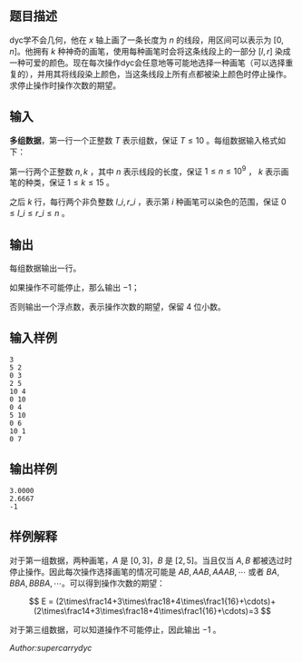 ## 题目描述
dyc学不会几何，他在 $x$ 轴上画了一条长度为 $n$ 的线段，用区间可以表示为 $[0,n]$。他拥有 $k$ 种神奇的画笔，使用每种画笔时会将这条线段上的一部分 $[l,r]$ 染成一种可爱的颜色。现在每次操作dyc会任意地等可能地选择一种画笔（可以选择重复的），并用其将线段染上颜色，当这条线段上所有点都被染上颜色时停止操作。求停止操作时操作次数的期望。
## 输入
**多组数据**，第一行一个正整数 $T$ 表示组数，保证 $T\leq 10$ 。每组数据输入格式如下：

第一行两个正整数 $n,k$ ，其中 $n$ 表示线段的长度，保证 $1\leq n\leq 10^9$ ， $k$ 表示画笔的种类，保证 $1\leq k\leq 15$ 。

之后 $k$ 行，每行两个非负整数 $l\_i,r\_i$ ，表示第 $i$ 种画笔可以染色的范围，保证 $0 \leq l\_i \leq r\_i \leq n$ 。
## 输出
每组数据输出一行。

如果操作不可能停止，那么输出 $-1$；

否则输出一个浮点数，表示操作次数的期望，保留 $4$ 位小数。
## 输入样例
    3
    5 2
    0 3
    2 5
    10 4
    0 10
    0 4
    5 10
    0 6
    10 1
    0 7
## 输出样例
    3.0000
    2.6667
    -1
## 样例解释
对于第一组数据，两种画笔，$A$ 是 $[0,3]$，$B$ 是 $[2,5]$。当且仅当 $A,B$ 都被选过时停止操作。因此每次操作选择画笔的情况可能是 $AB, AAB, AAAB, \cdots$ 或者 $BA, BBA, BBBA, \cdots$。可以得到操作次数的期望：

$$
E = (2\times\frac14+3\times\frac18+4\times\frac1{16}+\cdots)+(2\times\frac14+3\times\frac18+4\times\frac1{16}+\cdots)=3
$$

对于第三组数据，可以知道操作不可能停止，因此输出 $-1$ 。

*Author:supercarrydyc*